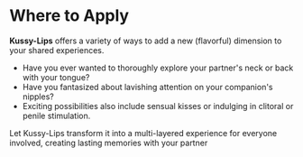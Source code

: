 
# Where to Apply


**Kussy-Lips** offers a variety of ways to add a new (flavorful) dimension to your shared experiences.

- Have you ever wanted to thoroughly explore your partner's neck or back with your tongue?
- Have you fantasized about lavishing attention on your companion's nipples?
- Exciting possibilities also include sensual kisses or indulging in clitoral or penile stimulation.
    

Let Kussy-Lips transform it into a multi-layered experience for everyone involved, creating lasting memories with your partner